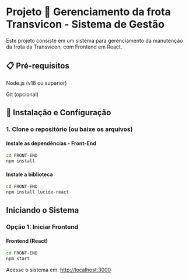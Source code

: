 # Projeto 📝 Gerenciamento da frota Transvicon - Sistema de Gestão

Este projeto consiste em um sistema para gerenciamento da manutenção da frota da Transvicon, com Frontend em React.

## 📋 Pré-requisitos

Node.js (v18 ou superior)

Git (opcional)

## 🚀 Instalação e Configuração

### 1. Clone o repositório (ou baixe os arquivos)


#### Instale as dependências - Front-End

```bash
cd FRONT-END
npm install
```
#### Instale a biblioteca

```bash
cd FRONT-END
npm install lucide-react
```

## Iniciando o Sistema

### Opção 1: Iniciar Frontend 

#### Frontend (React)

```bash
cd FRONT-END
npm start
```

Acesse o sistema em: <http://localhost:3000>

